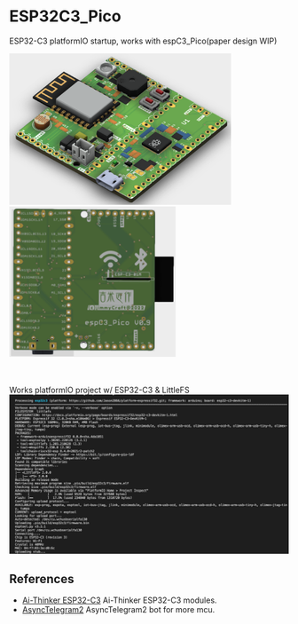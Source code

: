 # ESP32C3_Pico
 
 ESP32-C3 platformIO startup, works with espC3_Pico(paper design WIP) <br>

<img src= "hardware/espC3_Pico_Top.png" width=400><img src= "hardware/espC3_Pico_Bottom.png" width=300>
<br>
<br>
<br>

Works platformIO project w/ ESP32-C3 & LittleFS
<img src= "pic/ESP32C3.png">
 

## References
- [Ai-Thinker ESP32-C3](https://docs.ai-thinker.com/en/esp32c3) Ai-Thinker ESP32-C3 modules.
- [AsyncTelegram2](https://github.com/cotestatnt/AsyncTelegram2)  AsyncTelegram2 bot for more mcu.
